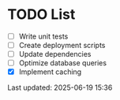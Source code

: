 # TODO List

- [ ] Write unit tests
- [ ] Create deployment scripts
- [ ] Update dependencies
- [ ] Optimize database queries
- [x] Implement caching

Last updated: 2025-06-19 15:36
